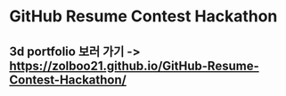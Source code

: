 # GitHub Resume Contest Hackathon
## 3d portfolio 보러 가기 -> https://zolboo21.github.io/GitHub-Resume-Contest-Hackathon/
